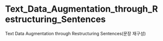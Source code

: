 # Text_Data_Augmentation_through_Restructuring_Sentences
Text Data Augmentation through Restructuring Sentences(문장 재구성)
